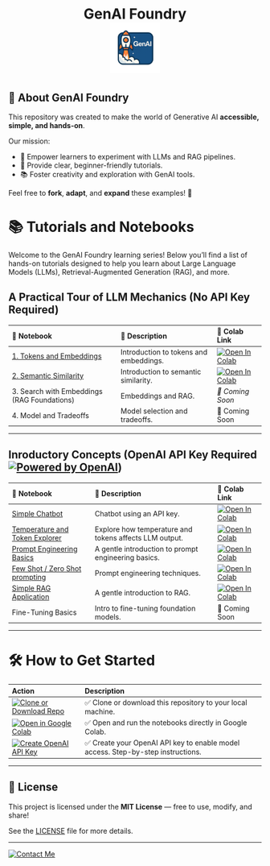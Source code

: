 <h1 align="center">
  GenAI Foundry
  <br>
  <img src="images/genai.png" alt="GenAI Badge" width="100">

## 📢 About GenAI Foundry

This repository was created to make the world of Generative AI **accessible, simple, and hands-on**.

Our mission:
- 🚀 Empower learners to experiment with LLMs and RAG pipelines.
- 🧠 Provide clear, beginner-friendly tutorials.
- 📚 Foster creativity and exploration with GenAI tools.

Feel free to **fork**, **adapt**, and **expand** these examples! 🎯

# 📚 Tutorials and Notebooks

Welcome to the GenAI Foundry learning series!   Below you’ll find a list of hands-on tutorials designed to help you learn about Large Language Models (LLMs), Retrieval-Augmented Generation (RAG), and more. 



## A Practical Tour of LLM Mechanics (No API Key Required)
| 📓 Notebook | 📝 Description | 🚀 Colab Link |
|:-----------|:---------------|:----------------|
| [1. Tokens and Embeddings](notebooks/tokens_and_embeddings.ipynb) | Introduction to tokens and embeddings. | [![Open In Colab](https://colab.research.google.com/assets/colab-badge.svg)](https://colab.research.google.com/drive/1gspDc-BuFDn4DtIPw6i7O9qWXATm-IqX#scrollTo=5ehx5CZNQPfu) 
| [2. Semantic Similarity](notebooks/semantic_similarity.ipynb) | Introduction to semantic similarity. | [![Open In Colab](https://colab.research.google.com/assets/colab-badge.svg)](https://colab.research.google.com/drive/1eQthtiit935_SrhbZC3xrhpCyddm90nv#scrollTo=490e2992) 
| 3. Search with Embeddings (RAG Foundations) | Embeddings and RAG. | *🚧 Coming Soon* |
| 4. Model and Tradeoffs | Model selection and tradeoffs. | 🚧 Coming Soon |
---
## Inroductory Concepts (OpenAI API Key Required [![Powered by OpenAI](https://img.shields.io/badge/Powered_by-OpenAI-blue?logo=openai)](https://openai.com/))

| 📓 Notebook | 📝 Description | 🚀 Colab Link |
|:-----------|:---------------|:----------------|
| [Simple Chatbot](notebooks/simple_chatbot.ipynb) | Chatbot using an API key. | [![Open In Colab](https://colab.research.google.com/assets/colab-badge.svg)](https://colab.research.google.com/drive/1k5VtEDxf7fYaeV_-fVezyJMaTvPi8P_q?usp=drive_link) |
| [Temperature and Token Explorer](notebooks/temperature_token.ipynb) | Explore how temperature and tokens affects LLM output. | [![Open In Colab](https://colab.research.google.com/assets/colab-badge.svg)](https://colab.research.google.com/drive/1nf4tB7OiVDmhc8Ubcjm5D0-TvzBR03M9) |
| [Prompt Engineering Basics](notebooks/prompt_engineering.ipynb) | A gentle introduction to prompt engineering basics. | [![Open In Colab](https://colab.research.google.com/assets/colab-badge.svg)](https://colab.research.google.com/drive/1jdyIrceJUBdfy5dfP0uw9ticvgh_4nur#scrollTo=Ezt3B02GhU9i) |
| [Few Shot / Zero Shot prompting](notebooks/few_shot_zero_shot.ipynb) | Prompt engineering techniques. | [![Open In Colab](https://colab.research.google.com/assets/colab-badge.svg)](https://colab.research.google.com/drive/1UsKT57QXtnFffcy5IBmtWYlYZAI_hNCc) 
| [Simple RAG Application](notebooks/simple_rag.ipynb) | A gentle introduction to RAG. | [![Open In Colab](https://colab.research.google.com/assets/colab-badge.svg)](https://colab.research.google.com/drive/15ylAMZdr8W44pcAOKw2ISOvI5N4gWOt0) 
| Fine-Tuning Basics | Intro to fine-tuning foundation models. | 🚧 Coming Soon |

---

# 🛠 How to Get Started

| Action | Description |
|:------|:------------|
| [![Clone or Download Repo](https://img.shields.io/badge/Clone_or_Download-Repo-6A5ACD?style=for-the-badge&logo=github&logoColor=white)](https://github.com/dlwhyte/GenAI_foundry) | ✅ Clone or download this repository to your local machine. |
| [![Open in Google Colab](https://img.shields.io/badge/Open_in-Google_Colab-F9AB00?style=for-the-badge&logo=googlecolab&logoColor=black)](https://colab.research.google.com/github/dlwhyte/GenAI_foundry) | ✅ Open and run the notebooks directly in Google Colab. |
| [![Create OpenAI API Key](https://img.shields.io/badge/Create_OpenAI-API_Key-5A3EBA?style=for-the-badge&logo=openai&logoColor=white)](docs/openai.md) | ✅ Create your OpenAI API key to enable model access. Step-by-step instructions.|

---

## 📝 License

This project is licensed under the **MIT License** — free to use, modify, and share!

See the [LICENSE](LICENSE) file for more details.

---
[![Contact Me](https://img.shields.io/badge/Contact_Me-LinkedIn-0A66C2?style=for-the-badge&logo=linkedin&logoColor=white)](https://www.linkedin.com/in/dlwhyte/)
